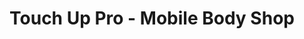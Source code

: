 ---
title: "Touch Up Pro - Mobile Body Shop"
url: /mesa/touch-up-pro-mobile-body-shop/
shop: car repair
---